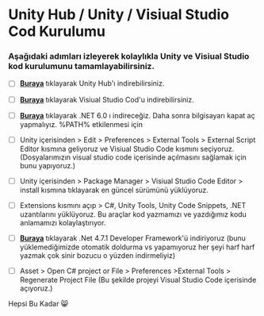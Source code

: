 # Unity Hub / Unity / Visiual Studio Cod Kurulumu

### Aşağıdaki adımları izleyerek kolaylıkla Unity ve Visiual Studio kod kurulumunu tamamlayabilirsiniz.

- [ ] [**Buraya**](https://unity3d.com/get-unity/download) tıklayarak Unity Hub'ı indirebilirsiniz.

- [ ] [**Buraya**](https://code.visualstudio.com/Download) tıklayarak Visiual Studio Cod'u indirebilirsiniz.

- [ ] [**Buraya**](https://dotnet.microsoft.com/en-us/download) tıklayarak .NET 6.0 ı indireceğiz. Daha sonra bilgisayarı kapat aç yapmalıyız. %PATH% etkilenmesi için

- [ ] Unity içerisinden > Edit > Preferences > External Tools > External Script Editor kısmına geliyoruz ve Visiual Studio Code kısmını seçiyoruz.(Dosyalarımızın visual studio code içerisinde açılmasını sağlamak için bunu yapıyoruz.)

- [ ] Unity içerisinden > Package Manager > Visiual Studio Code Editor > install kısmına tıklayarak en güncel sürümünü yüklüyoruz.

- [ ] Extensions kısmını açıp > C#, Unity Tools, Unity Code Snippets,  .NET  uzantılarını yüklüyoruz. Bu araçlar kod yazmamızı ve yazdığımız kodu anlamamızı kolaylaştırıyor.

- [ ] [**Buraya**](https://dotnet.microsoft.com/en-us/download/dotnet-framework/net471) tıklayarak .Net 4.7.1 Developer Framework'ü indiriyoruz (bunu yüklemediğimizde otomatik doldurma vs yapamıyoruz her şeyi harf harf yazmak çok sinir bozucu o yüzden indirmeliyiz)

- [ ] Asset > Open C# project or File > Preferences >External Tools > Regenerate Project File (Bu şekilde projeyi Visual Studio Code içerisinde açıyoruz.)

Hepsi Bu Kadar 😸
